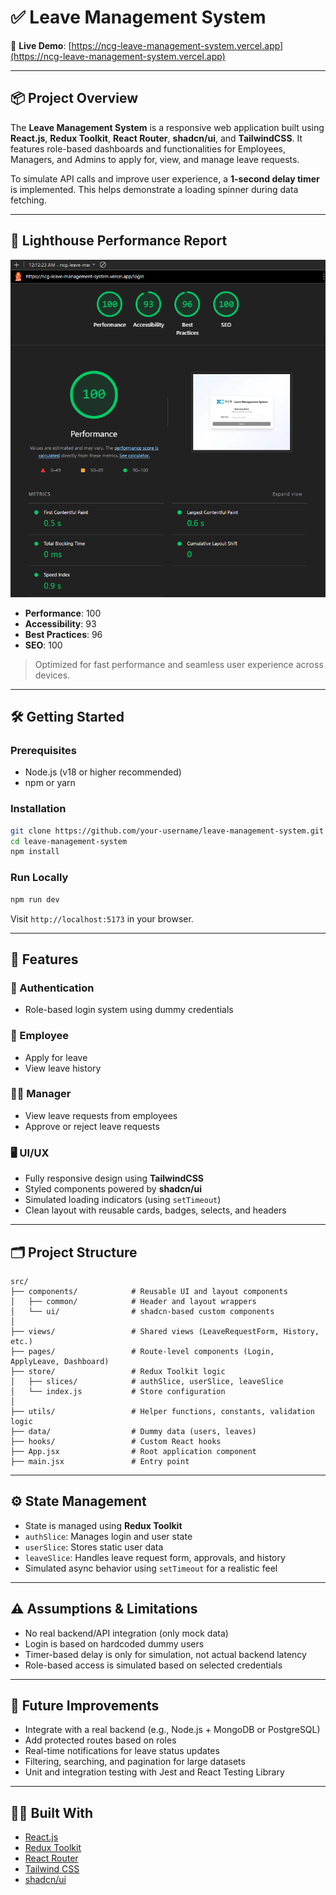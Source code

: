 # ✅ Leave Management System

🔗 **Live Demo**: [https://ncg-leave-management-system.vercel.app](https://ncg-leave-management-system.vercel.app)

---

## 📦 Project Overview

The **Leave Management System** is a responsive web application built using **React.js**, **Redux Toolkit**, **React Router**, **shadcn/ui**, and **TailwindCSS**. It features role-based dashboards and functionalities for Employees, Managers, and Admins to apply for, view, and manage leave requests.

To simulate API calls and improve user experience, a **1-second delay timer** is implemented. This helps demonstrate a loading spinner during data fetching.

---

## 🚀 Lighthouse Performance Report

<img src="./screenshots/lighthouse-report.png" alt="Lighthouse Report" width="700" />

- **Performance**: 100  
- **Accessibility**: 93  
- **Best Practices**: 96  
- **SEO**: 100  

> Optimized for fast performance and seamless user experience across devices.

---

## 🛠️ Getting Started

### Prerequisites

- Node.js (v18 or higher recommended)
- npm or yarn

### Installation

```bash
git clone https://github.com/your-username/leave-management-system.git
cd leave-management-system
npm install
```

### Run Locally

```bash
npm run dev
```

Visit `http://localhost:5173` in your browser.

---

## 🧠 Features

### 🔐 Authentication

- Role-based login system using dummy credentials

### 👤 Employee

- Apply for leave
- View leave history

### 🧑‍💼 Manager

- View leave requests from employees
- Approve or reject leave requests

### 🖥️ UI/UX

- Fully responsive design using **TailwindCSS**
- Styled components powered by **shadcn/ui**
- Simulated loading indicators (using `setTimeout`)
- Clean layout with reusable cards, badges, selects, and headers

---

## 🗂️ Project Structure

```
src/
├── components/            # Reusable UI and layout components
│   ├── common/            # Header and layout wrappers
│   └── ui/                # shadcn-based custom components
│
├── views/                 # Shared views (LeaveRequestForm, History, etc.)
├── pages/                 # Route-level components (Login, ApplyLeave, Dashboard)
├── store/                 # Redux Toolkit logic
│   ├── slices/            # authSlice, userSlice, leaveSlice
│   └── index.js           # Store configuration
│
├── utils/                 # Helper functions, constants, validation logic
├── data/                  # Dummy data (users, leaves)
├── hooks/                 # Custom React hooks
├── App.jsx                # Root application component
├── main.jsx               # Entry point
```

---

## ⚙️ State Management

- State is managed using **Redux Toolkit**
- `authSlice`: Manages login and user state
- `userSlice`: Stores static user data
- `leaveSlice`: Handles leave request form, approvals, and history
- Simulated async behavior using `setTimeout` for a realistic feel

---

## ⚠️ Assumptions & Limitations

- No real backend/API integration (only mock data)
- Login is based on hardcoded dummy users
- Timer-based delay is only for simulation, not actual backend latency
- Role-based access is simulated based on selected credentials

---

## 🔮 Future Improvements

- Integrate with a real backend (e.g., Node.js + MongoDB or PostgreSQL)
- Add protected routes based on roles
- Real-time notifications for leave status updates
- Filtering, searching, and pagination for large datasets
- Unit and integration testing with Jest and React Testing Library

---

## 🧑‍💻 Built With

- [React.js](https://reactjs.org/)
- [Redux Toolkit](https://redux-toolkit.js.org/)
- [React Router](https://reactrouter.com/)
- [Tailwind CSS](https://tailwindcss.com/)
- [shadcn/ui](https://ui.shadcn.com/)
